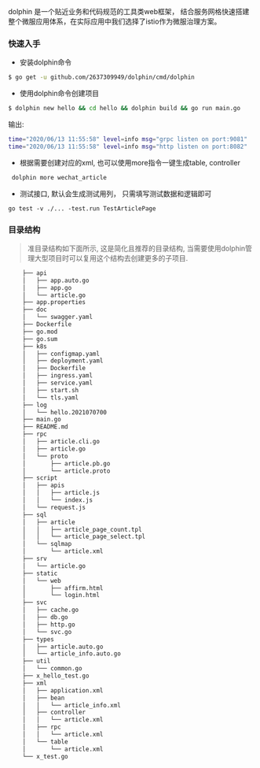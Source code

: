 dolphin 是一个贴近业务和代码规范的工具类web框架， 结合服务网格快速搭建整个微服应用体系，在实际应用中我们选择了istio作为微服治理方案。

### 快速入手

- 安装dolphin命令
```sh
$ go get -u github.com/2637309949/dolphin/cmd/dolphin
```

- 使用dolphin命令创建项目

```sh
$ dolphin new hello && cd hello && dolphin build && go run main.go
```

输出:
```sh
time="2020/06/13 11:55:58" level=info msg="grpc listen on port:9081"
time="2020/06/13 11:55:58" level=info msg="http listen on port:8082"
```

- 根据需要创建对应的xml, 也可以使用more指令一键生成table, controller

```sh
 dolphin more wechat_article
```

- 测试接口, 默认会生成测试用列， 只需填写测试数据和逻辑即可
```shell
go test -v ./... -test.run TestArticlePage
```

### 目录结构

> 准目录结构如下面所示, 这是简化且推荐的目录结构, 当需要使用dolphin管理大型项目时可以复用这个结构去创建更多的子项目.

```sh
    ├── api
    │   ├── app.auto.go
    │   ├── app.go
    │   └── article.go
    ├── app.properties
    ├── doc
    │   └── swagger.yaml
    ├── Dockerfile
    ├── go.mod
    ├── go.sum
    ├── k8s
    │   ├── configmap.yaml
    │   ├── deployment.yaml
    │   ├── Dockerfile
    │   ├── ingress.yaml
    │   ├── service.yaml
    │   ├── start.sh
    │   └── tls.yaml
    ├── log
    │   └── hello.2021070700
    ├── main.go
    ├── README.md
    ├── rpc
    │   ├── article.cli.go
    │   ├── article.go
    │   └── proto
    │       ├── article.pb.go
    │       └── article.proto
    ├── script
    │   ├── apis
    │   │   ├── article.js
    │   │   └── index.js
    │   └── request.js
    ├── sql
    │   ├── article
    │   │   ├── article_page_count.tpl
    │   │   └── article_page_select.tpl
    │   └── sqlmap
    │       └── article.xml
    ├── srv
    │   └── article.go
    ├── static
    │   └── web
    │       ├── affirm.html
    │       └── login.html
    ├── svc
    │   ├── cache.go
    │   ├── db.go
    │   ├── http.go
    │   └── svc.go
    ├── types
    │   ├── article.auto.go
    │   └── article_info.auto.go
    ├── util
    │   └── common.go
    ├── x_hello_test.go
    ├── xml
    │   ├── application.xml
    │   ├── bean
    │   │   └── article_info.xml
    │   ├── controller
    │   │   └── article.xml
    │   ├── rpc
    │   │   └── article.xml
    │   └── table
    │       └── article.xml
    └── x_test.go
```